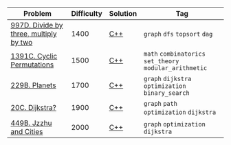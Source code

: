 
Problem | Difficulty | Solution | Tag
--- | --- | --- | ---
[997D. Divide by three, multiply by two](https://codeforces.com/problemset/problem/977/D) | 1400 | [C++](https://codeforces.com/contest/977/submission/110690402) | `graph` `dfs` `topsort` `dag`
[1391C. Cyclic Permutations](https://codeforces.com/contest/1391/problem/C) | 1500 | [C++](https://codeforces.com/contest/1391/submission/111170314) | `math` `combinatorics` `set_theory` `modular_arithmetic`
[229B. Planets](https://codeforces.com/contest/229/problem/B) | 1700 | [C++](https://codeforces.com/contest/229/submission/111075587) | `graph` `dijkstra` `optimization` `binary_search`
[20C. Dijkstra?](https://codeforces.com/contest/20/problem/C) | 1900 | [C++](https://codeforces.com/contest/20/submission/110829025) | `graph` `path` `optimization` `dijkstra`
[449B. Jzzhu and Cities](https://codeforces.com/contest/449/problem/B) | 2000 | [C++](https://codeforces.com/contest/449/submission/110851428) | `graph` `optimization` `dijkstra`

